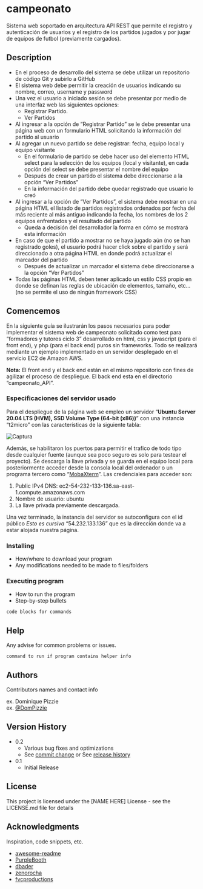 # campeonato

Sistema web soportado en arquitectura API REST que permite el registro y autenticación de usuarios y el registro de los partidos jugados y por jugar de equipos de futbol (previamente cargados).

## Description

- En el proceso de desarrollo del sistema se debe utilizar un repositorio de código Git y subirlo a GitHub
- El sistema web debe permitir la creación de usuarios indicando su nombre, correo, username y password
- Una vez el usuario a iniciado sesión se debe presentar por medio de una interfaz web las siguientes opciones:
  - Registrar Partido.
  - Ver Partidos
- Al ingresar a la opción de “Registrar Partido” se le debe presentar una página web con un formulario HTML solicitando la información del partido al usuario
- Al agregar un nuevo partido se debe registrar: fecha, equipo local y equipo visitante
  - En el formulario de partido se debe hacer uso del elemento HTML select para la selección de los equipos (local y visitante), en cada opción del select se debe presentar el nombre del equipo
  - Después de crear un partido el sistema debe direccionarse a la opción “Ver Partidos”
  - En la información del partido debe quedar registrado que usuario lo creó
- Al ingresar a la opción de “Ver Partidos”, el sistema debe mostrar en una página HTML el listado de partidos registrados ordenados por fecha del más reciente al más antiguo indicando la fecha, los nombres de los 2 equipos enfrentados y el resultado del partido
  - Queda a decisión del desarrollador la forma en cómo se mostrará esta información
- En caso de que el partido a mostrar no se haya jugado aún (no se han registrado goles), el usuario podrá hacer click sobre el partido y será direccionado a otra página HTML en donde podrá actualizar el marcador del partido
  - Después de actualizar un marcador el sistema debe direccionarse a la opción “Ver Partidos”
- Todas las páginas HTML deben tener aplicado un estilo CSS propio en donde se definan las reglas de ubicación de elementos, tamaño, etc… (no se permite el uso de ningún framework CSS)

## Comencemos

En la siguiente guía se ilustrarán los pasos necesarios para poder implementar el sistema web de campeonato solicitado como test para “formadores y tutores ciclo 3” desarrollado en html, css y javascript (para el front end), y php (para el back end) puros sin frameworks. Todo se realizará mediante un ejemplo implementado en un servidor desplegado en el servicio EC2 de Amazon AWS.

**Nota:** El front end y el back end están en el mismo repositorio con fines de agilizar el proceso de despliegue. El back end esta en el directorio “campeonato_API”.

### Especificaciones del servidor usado

Para el despliegue de la página web se empleo un servidor “**Ubuntu Server 20.04 LTS (HVM), SSD Volume Type (64-bit (x86))**” con una instancia “t2micro” con las características de la siguiente tabla:

![Captura](https://user-images.githubusercontent.com/89165682/130540742-96215d4d-6555-49ee-8d61-362826080b81.PNG)

Además, se habilitaron los puertos para permitir el trafico de todo tipo desde cualquier fuente (aunque sea poco seguro es solo para testear el proyecto).
Se descarga la llave privada y se guarda en el equipo local para posteriormente acceder desde la consola local del ordenador o un programa tercero como “[MobaXterm](https://mobaxterm.mobatek.net/download-home-edition.html)”. Las credenciales para acceder son:

1. Public IPv4 DNS: ec2-54-232-133-136.sa-east-1.compute.amazonaws.com
2. Nombre de usuario: ubuntu
3. La llave privada previamente descargada.

Una vez terminado, la instancia del servidor se autoconfigura con el id público *Esto es cursiva* “54.232.133.136” que es la dirección donde va a estar alojada nuestra página.

### Installing

* How/where to download your program
* Any modifications needed to be made to files/folders

### Executing program

* How to run the program
* Step-by-step bullets
```
code blocks for commands
```

## Help

Any advise for common problems or issues.
```
command to run if program contains helper info
```

## Authors

Contributors names and contact info

ex. Dominique Pizzie  
ex. [@DomPizzie](https://twitter.com/dompizzie)

## Version History

* 0.2
    * Various bug fixes and optimizations
    * See [commit change]() or See [release history]()
* 0.1
    * Initial Release

## License

This project is licensed under the [NAME HERE] License - see the LICENSE.md file for details

## Acknowledgments

Inspiration, code snippets, etc.
* [awesome-readme](https://github.com/matiassingers/awesome-readme)
* [PurpleBooth](https://gist.github.com/PurpleBooth/109311bb0361f32d87a2)
* [dbader](https://github.com/dbader/readme-template)
* [zenorocha](https://gist.github.com/zenorocha/4526327)
* [fvcproductions](https://gist.github.com/fvcproductions/1bfc2d4aecb01a834b46)
